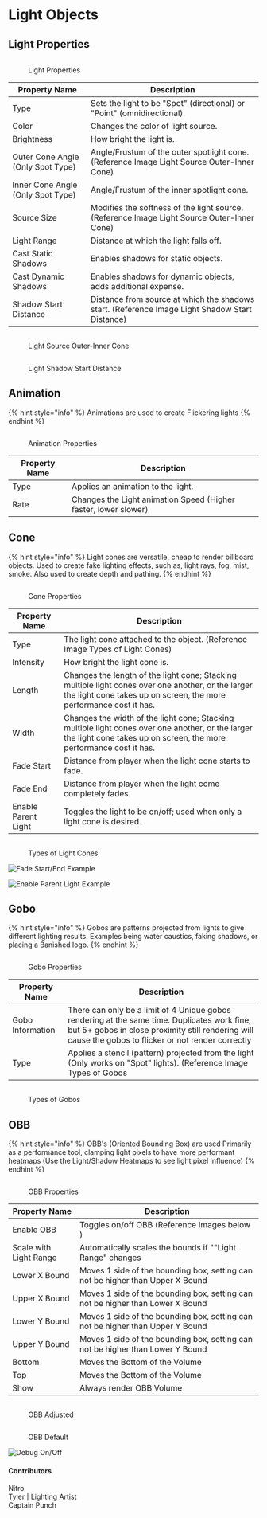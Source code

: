 # Light Objects

## Light Properties

<figure><img src="../../../.gitbook/assets/image (6) (1).png" alt=""><figcaption><p>Light Properties</p></figcaption></figure>

| Property Name                     | Description                                                                                    |
| --------------------------------- | ---------------------------------------------------------------------------------------------- |
| Type                              | Sets the light to be "Spot" (directional) or "Point" (omnidirectional).                        |
| Color                             | Changes the color of light source.                                                             |
| Brightness                        | How bright the light is.                                                                       |
| Outer Cone Angle (Only Spot Type) | Angle/Frustum of the outer spotlight cone. (Reference Image Light Source Outer-Inner Cone)     |
| Inner Cone Angle (Only Spot Type) | Angle/Frustum of the inner spotlight cone.                                                     |
| Source Size                       | Modifies the softness of the light source. (Reference Image Light Source Outer-Inner Cone)     |
| Light Range                       | Distance at which the light falls off.                                                         |
| Cast Static Shadows               | Enables shadows for static objects.                                                            |
| Cast Dynamic Shadows              | Enables shadows for dynamic objects, adds additional expense.                                  |
| Shadow Start Distance             | Distance from source at which the shadows start. (Reference Image Light Shadow Start Distance) |

<figure><img src="../../../.gitbook/assets/image (7) (1).png" alt=""><figcaption><p>Light Source Outer-Inner Cone</p></figcaption></figure>

<figure><img src="../../../.gitbook/assets/image (8) (1).png" alt=""><figcaption><p>Light Shadow Start Distance</p></figcaption></figure>

## Animation

{% hint style="info" %}
Animations are used to create Flickering lights
{% endhint %}

<figure><img src="../../../.gitbook/assets/image (9) (1).png" alt=""><figcaption><p>Animation Properties</p></figcaption></figure>

| Property Name | Description                                                     |
| ------------- | --------------------------------------------------------------- |
| Type          | Applies an animation to the light.                              |
| Rate          | Changes the Light animation Speed (Higher faster, lower slower) |

## Cone

{% hint style="info" %}
Light cones are versatile, cheap to render billboard objects. Used to create fake lighting effects, such as, light rays, fog, mist, smoke. Also used to create depth and pathing.
{% endhint %}

<figure><img src="../../../.gitbook/assets/image (10) (1).png" alt=""><figcaption><p>Cone Properties</p></figcaption></figure>

| Property Name       | Description                                                                                                                                                              |
| ------------------- | ------------------------------------------------------------------------------------------------------------------------------------------------------------------------ |
| Type                | The light cone attached to the object. (Reference Image Types of Light Cones)                                                                                            |
| Intensity           | How bright the light cone is.                                                                                                                                            |
| Length              | Changes the length of the light cone; Stacking multiple light cones over one another, or the larger the light cone takes up on screen, the more performance cost it has. |
| Width               | Changes the width of the light cone; Stacking multiple light cones over one another, or the larger the light cone takes up on screen, the more performance cost it has.  |
| Fade Start          | Distance from player when the light cone starts to fade.                                                                                                                 |
| Fade End            | Distance from player when the light come completely fades.                                                                                                               |
| Enable Parent Light | Toggles the light to be on/off; used when only a light cone is desired.                                                                                                  |

<figure><img src="../../../.gitbook/assets/image (18).png" alt=""><figcaption><p>Types of Light Cones</p></figcaption></figure>

![Fade Start/End Example](https://imgur.com/r24sdoX.gif)

![Enable Parent Light Example](https://imgur.com/vnxpPHU.gif)

## Gobo

{% hint style="info" %}
Gobos are patterns projected from lights to give different lighting results. Examples being water caustics, faking shadows, or placing a Banished logo.
{% endhint %}

<figure><img src="../../../.gitbook/assets/image (19).png" alt=""><figcaption><p>Gobo Properties</p></figcaption></figure>

| Property Name    | Description                                                                                                                                                                                           |
| ---------------- | ----------------------------------------------------------------------------------------------------------------------------------------------------------------------------------------------------- |
| Gobo Information | There can only be a limit of 4 Unique gobos rendering at the same time. Duplicates work fine, but 5+ gobos in close proximity still rendering will cause the gobos to flicker or not render correctly |
| Type             | Applies a stencil (pattern) projected from the light (Only works on "Spot" lights). (Reference Image Types of Gobos                                                                                   |

<figure><img src="../../../.gitbook/assets/image (20).png" alt=""><figcaption><p>Types of Gobos</p></figcaption></figure>

## OBB

{% hint style="info" %}
OBB's (Oriented Bounding Box) are used Primarily as a performance tool, clamping light pixels to have more performant heatmaps (Use the Light/Shadow Heatmaps to see light pixel influence)
{% endhint %}

<figure><img src="../../../.gitbook/assets/image (21).png" alt=""><figcaption><p>OBB Properties</p></figcaption></figure>

| Property Name          | Description                                                                    |
| ---------------------- | ------------------------------------------------------------------------------ |
| Enable OBB             | Toggles on/off OBB (Reference Images below )                                   |
| Scale with Light Range | Automatically scales the bounds if ""Light Range" changes                      |
| Lower X Bound          | Moves 1 side of the bounding box, setting can not be higher than Upper X Bound |
| Upper X Bound          | Moves 1 side of the bounding box, setting can not be higher than Lower X Bound |
| Lower Y Bound          | Moves 1 side of the bounding box, setting can not be higher than Upper Y Bound |
| Upper Y Bound          | Moves 1 side of the bounding box, setting can not be higher than Lower Y Bound |
| Bottom                 | Moves the Bottom of the Volume                                                 |
| Top                    | Moves the Bottom of the Volume                                                 |
| Show                   | Always render OBB Volume                                                       |

<figure><img src="../../../.gitbook/assets/image (22).png" alt=""><figcaption><p>OBB Adjusted</p></figcaption></figure>

<figure><img src="../../../.gitbook/assets/image (23).png" alt=""><figcaption><p>OBB Default</p></figcaption></figure>

![Debug On/Off](https://imgur.com/kZes1b8.gif)

#### Contributors

Nitro\
Tyler | Lighting Artist\
Captain Punch
